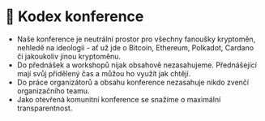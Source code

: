 # 📜 Kodex konference

* Naše konference je neutrální prostor pro všechny fanoušky kryptoměn, nehledě na ideologii - ať už jde o Bitcoin, Ethereum, Polkadot, Cardano či jakoukoliv jinou kryptoměnu.
* Do přednášek a workshopů nijak obsahově nezasahujeme. Přednášející mají svůj přidělený čas a můžou ho využít jak chtějí.
* Do práce organizátorů a obsahu konference nezasahuje nikdo zvenčí organizačního teamu.
* Jako otevřená komunitní konference se snažíme o maximální transparentnost.
